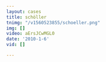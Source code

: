 ```yaml
---
layout: cases
title: schöller
tnimg: "/v1560523855/schoeller.png"
img: []
video: aErsJCwMGL0
date: '2010-1-6'
vid: []

---
```

